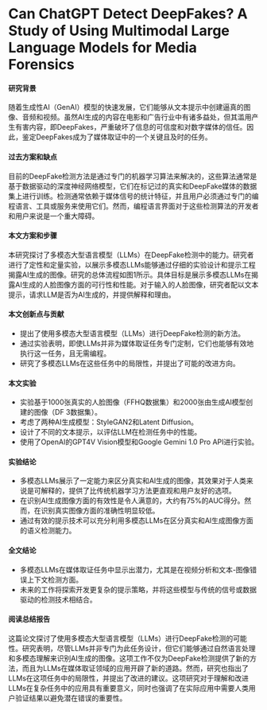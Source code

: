 # Can ChatGPT Detect DeepFakes? A Study of Using Multimodal Large Language Models for Media Forensics

#### 研究背景

随着生成性AI（GenAI）模型的快速发展，它们能够从文本提示中创建逼真的图像、音频和视频。虽然AI生成的内容在电影和广告行业中有诸多益处，但其滥用产生有害内容，即DeepFakes，严重破坏了信息的可信度和对数字媒体的信任。因此，鉴定DeepFakes成为了媒体取证中的一个关键且及时的任务。

#### 过去方案和缺点

目前的DeepFake检测方法是通过专门的机器学习算法来解决的，这些算法通常是基于数据驱动的深度神经网络模型，它们在标记过的真实和DeepFake媒体的数据集上进行训练。检测通常依赖于媒体信号的统计特征，并且用户必须通过专门的编程语言、工具或服务来使用它们。然而，编程语言界面对于这些检测算法的开发者和用户来说是一个重大障碍。

#### 本文方案和步骤

本研究探讨了多模态大型语言模型（LLMs）在DeepFake检测中的能力。研究者进行了定性和定量实验，以展示多模态LLMs能够通过仔细的实验设计和提示工程揭露AI生成的图像。研究的总体流程如图1所示。具体目标是展示多模态LLMs在揭露AI生成的人脸图像方面的可行性和性能。对于输入的人脸图像，研究者配以文本提示，请求LLM是否为AI生成的，并提供解释和理由。

#### 本文创新点与贡献

* 提出了使用多模态大型语言模型（LLMs）进行DeepFake检测的新方法。
* 通过实验表明，即使LLMs并非为媒体取证任务专门定制，它们也能够有效地执行这一任务，且无需编程。
* 研究了多模态LLMs在这些任务中的局限性，并提出了可能的改进方向。

#### 本文实验

* 实验基于1000张真实的人脸图像（FFHQ数据集）和2000张由生成AI模型创建的图像（DF 3数据集）。
* 考虑了两种AI生成模型：StyleGAN2和Latent Diffusion。
* 设计了不同的文本提示，以评估LLM在检测任务中的性能。
* 使用了OpenAI的GPT4V Vision模型和Google Gemini 1.0 Pro API进行实验。

#### 实验结论

* 多模态LLMs展示了一定能力来区分真实和AI生成的图像，其效果对于人类来说是可解释的，提供了比传统机器学习方法更直观和用户友好的选项。
* 在识别AI生成图像方面的有效性是令人满意的，大约有75%的AUC得分。然而，在识别真实图像方面的准确性明显较低。
* 通过有效的提示技术可以充分利用多模态LLMs在区分真实和AI生成图像方面的语义检测能力。

#### 全文结论

* 多模态LLMs在媒体取证任务中显示出潜力，尤其是在视频分析和文本-图像错误上下文检测方面。
* 未来的工作将探索开发更复杂的提示策略，并将这些模型与传统的信号或数据驱动的检测技术相结合。

#### 阅读总结报告

这篇论文探讨了使用多模态大型语言模型（LLMs）进行DeepFake检测的可能性。研究表明，尽管LLMs并非专门为此任务设计，但它们能够通过自然语言处理和多模态理解来识别AI生成的图像。这项工作不仅为DeepFake检测提供了新的方法，而且为LLMs在媒体取证领域的应用开辟了新的道路。然而，研究也指出了LLMs在这项任务中的局限性，并提出了改进的建议。这项研究对于理解和改进LLMs在复杂任务中的应用具有重要意义，同时也强调了在实际应用中需要人类用户验证结果以避免潜在错误的重要性。
